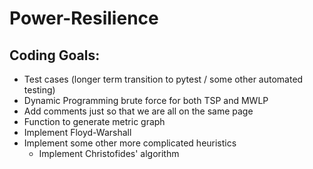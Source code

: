 # Power-Resilience

## Coding Goals:
* Test cases (longer term transition to pytest / some other automated testing)
* Dynamic Programming brute force for both TSP and MWLP
* Add comments just so that we are all on the same page
* Function to generate metric graph
* Implement Floyd-Warshall
* Implement some other more complicated heuristics
    * Implement Christofides' algorithm
